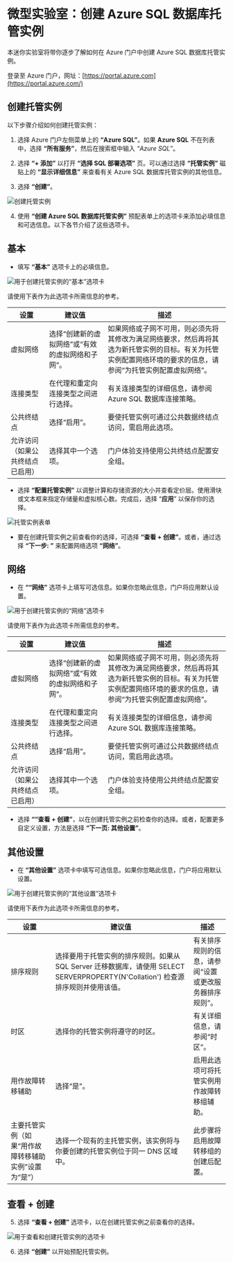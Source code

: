 ﻿# 微型实验室：创建 Azure SQL 数据库托管实例

本迷你实验室将带你逐步了解如何在 Azure 门户中创建 Azure SQL 数据库托管实例。

登录至 Azure 门户，网址：[https://portal.azure.com](https://portal.azure.com/)

## 创建托管实例

以下步骤介绍如何创建托管实例：

1. 选择 Azure 门户左侧菜单上的 **“Azure SQL”**。如果 **Azure SQL** 不在列表中，选择 **“所有服务”**，然后在搜索框中输入 *“Azure SQL”*。

2. 选择 **“+ 添加”** 以打开 **“选择 SQL 部署选项”** 页。可以通过选择 **“托管实例”** 磁贴上的 **“显示详细信息”** 来查看有关 Azure SQL 数据库托管实例的其他信息。

3. 选择 **“创建”**。

![创建托管实例](../../Linked_Image_Files/demo_managed_sql_image1.png)

4. 使用 **“创建 Azure SQL 数据库托管实例”** 预配表单上的选项卡来添加必填信息和可选信息。以下各节介绍了这些选项卡。

## 基本

* 填写 **“基本”** 选项卡上的必填信息。

![用于创建托管实例的“基本”选项卡](../../Linked_Image_Files/demo_managed_sql_image2.png)

请使用下表作为此选项卡所需信息的参考。

| 设置 | 建议值 | 描述  |
|---------------------------------------------------|---------------------------------------------------------------------------------|-------------------------------------------------------------------------------------------------------------------------------------------------------------------------------------------------------------------------------------------------------------------------------------------------------------------------------------------------------------------------------------------------------------------------------------------------------------------------------------------------------------------------------------------------------------------------------------------------------------------------------------------------------------------------------------------------------------|
| 虚拟网络 | 选择“创建新的虚拟网络”或“有效的虚拟网络和子网”。 | 如果网络或子网不可用，则必须先将其修改为满足网络要求，然后再将其选为新托管实例的目标。有关为托管实例配置网络环境的要求的信息，请参阅“为托管实例配置虚拟网络”。 |
| 连接类型 | 在代理和重定向连接类型之间进行选择。 | 有关连接类型的详细信息，请参阅 Azure SQL 数据库连接策略。 |
| 公共终结点 | 选择“启用”。 | 要使托管实例可通过公共数据终结点访问，需启用此选项。 |
| 允许访问（如果公共终结点已启用） | 选择其中一个选项。 | 门户体验支持使用公共终结点配置安全组。<br>  |


* 选择 **“配置托管实例”** 以调整计算和存储资源的大小并查看定价层。使用滑块或文本框来指定存储量和虚拟核心数。完成后，选择 “**应用**” 以保存你的选择。

![托管实例表单](../../Linked_Image_Files/demo_managed_sql_image3.png)

* 要在创建托管实例之前查看你的选择，可选择 **“查看 + 创建”**。或者，通过选择 **“下一步: ”** 来配置网络选项 **“网络”**。

## 网络

* 在 **““网络”** 选项卡上填写可选信息。如果你忽略此信息，门户将应用默认设置。

![用于创建托管实例的“网络”选项卡](../../Linked_Image_Files/demo_managed_sql_image4.png)

请使用下表作为此选项卡所需信息的参考。

| 设置 | 建议值 | 描述  |
|---------------------------------------------------|---------------------------------------------------------------------------------|------------------------------------------------------------------------------------------------------------------------------------------------------------------------------------------------------------------------------------------------------------------------------------------------------------------------------|
| 虚拟网络 | 选择“创建新的虚拟网络”或“有效的虚拟网络和子网”。 | 如果网络或子网不可用，则必须先将其修改为满足网络要求，然后再将其选为新托管实例的目标。有关为托管实例配置网络环境的要求的信息，请参阅“为托管实例配置虚拟网络”。 |
| 连接类型 | 在代理和重定向连接类型之间进行选择。 | 有关连接类型的详细信息，请参阅 Azure SQL 数据库连接策略。 |
| 公共终结点 | 选择“启用”。 | 要使托管实例可通过公共数据终结点访问，需启用此选项。 |
| 允许访问（如果公共终结点已启用） | 选择其中一个选项。 | 门户体验支持使用公共终结点配置安全组。<br>  |

* 选择 **““查看 + 创建”**，以在创建托管实例之前检查你的选择。或者，配置更多自定义设置，方法是选择 **“下一页: 其他设置”**。

## 其他设置

* 在 **“其他设置”** 选项卡中填写可选信息。如果你忽略此信息，门户将应用默认设置。

![用于创建托管实例的“其他设置”选项卡](../../Linked_Image_Files/demo_managed_sql_image5.png)

请使用下表作为此选项卡所需信息的参考。

| 设置 | 建议值 | 描述  |
|-----------------------------------------------------------------------|------------------------------------------------------------------------------------------------------------------------------------------------------------------------------------------------------------|-----------------------------------------------------------------------------------------------------------------------------------------------------------------------|
| 排序规则 | 选择要用于托管实例的排序规则。如果从 SQL Server 迁移数据库，请使用 SELECT SERVERPROPERTY(N'Collation') 检查源排序规则并使用该值。 | 有关排序规则的信息，请参阅“设置或更改服务器排序规则”。 |
| 时区 | 选择你的托管实例将遵守的时区。 | 有关详细信息，请参阅“时区”。 |
| 用作故障转移辅助 | 选择“是”。 | 启用此选项可将托管实例用作故障转移组辅助。 |
| 主要托管实例（如果“用作故障转移辅助实例”设置为“是”） | 选择一个现有的主托管实例，该实例将与你要创建的托管实例位于同一 DNS 区域中。 | 此步骤将启用故障转移组的创建后配置。  |


## 查看 + 创建

5. 选择 **“查看 + 创建”** 选项卡，以在创建托管实例之前查看你的选择。

![用于查看和创建托管实例的选项卡](../../Linked_Image_Files/demo_managed_sql_image6.png)

6. 选择 **“创建”** 以开始预配托管实例。

 
